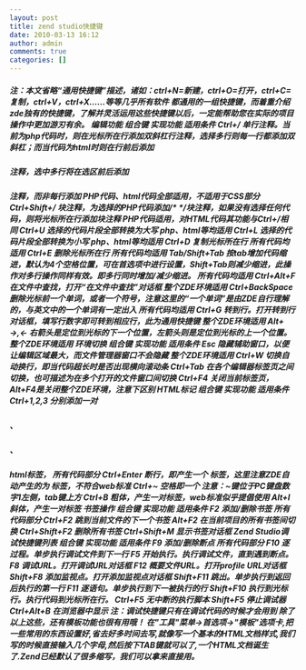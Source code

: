 ```yaml
---
layout: post
title: zend studio快捷键
date: 2010-03-13 16:12
author: admin
comments: true
categories: []
---
```

<h5>注：本文省略“通用快捷键”描述，诸如：ctrl+N=新建，ctrl+O=打开，ctrl+C=复制，ctrl+V，ctrl+X……等等几乎所有软件 都通用的一组快捷键，而着重介绍zde独有的快捷键，了解并灵活运用这些快捷键以后，一定能帮助您在实际的项目操作中更加游刃有余。 编辑功能 组合键 实现功能 适用条件 Ctrl+/ 单行注释。当前为php代码时，则在光标所在行添加双斜杠行注释，选择多行则每一行都添加双斜杠；而当代码为html时则在行前后添加</h5>
<!-- -->
<h5>注释，选中多行将在选区前后添加</h5>
<!-- -->
<h5>注释，而非每行添加 PHP代码、html代码全部适用，不适用于CSS部分 Ctrl+Shift+/ 块注释，为选择的PHP代码添加/* */块注释，如果没有选择任何代码，则将光标所在行添加块注释 PHP代码适用，对HTML代码其功能与Ctrl+/相同 Ctrl+U 选择的代码片段全部转换为大写 php、html等均适用 Ctrl+L 选择的代码片段全部转换为小写 php、html等均适用 Ctrl+D 复制光标所在行 所有代码均适用 Ctrl+E 删除光标所在行 所有代码均适用 Tab/Shift+Tab 按tab增加代码缩进，默认为4个空格位置，可在首选项中进行设置，Shift+Tab则减少缩进，此操作对多行操作同样有效。即多行同时增加/减少缩进。 所有代码均适用 Ctrl+Alt+F 在文件中查找，打开“在文件中查找”对话框 整个ZDE环境适用 Ctrl+BackSpace 删除光标前一个单词，或者一个符号，注意这里的“一个单词”是由ZDE自行理解的，与英文中的一个单词有一定出入 所有代码均适用 Ctrl+G 转到行。打开转到行对话框，填写行数字即可转到相应行，此为通用快捷键 整个ZDE环境适用 Alt+ →,← 右箭头是定位到光标的下一个位置，左箭头则是定位到光标的上一个位置。 整个ZDE环境适用 环境切换 组合键 实现功能 适用条件 Esc 隐藏辅助窗口，以便让编辑区域最大，而文件管理器窗口不会隐藏 整个ZDE环境适用 Ctrl+W 切换自动换行，即当代码超长时是否出现横向滚动条 Ctrl+Tab 在各个编辑器标签页之间切换，也可描述为在多个打开的文件窗口间切换 Ctrl+F4 关闭当前标签页，Alt+F4是关闭整个ZDE环境，注意下区别 HTML标记 组合键 实现功能 适用条件 Ctrl+1,2,3 分别添加一对</h5>
<h5>、</h5>
<h5>、</h5>
<h5>html标签， 所有代码部分 Ctrl+Enter 断行，即产生一个
标签，这里注意ZDE自动产生的为
标签，不符合web标准 Ctrl+~ 空格即一个 注意：~键位于PC键盘数字1左侧，tab键上方 Ctrl+B 粗体，产生一对标签，web标准似乎提倡使用 Alt+I 斜体，产生一对标签 书签操作 组合键 实现功能 适用条件 F2 添加/删除书签 所有代码部分 Ctrl+F2 跳到当前文件的下一个书签 Alt+F2 在当前项目的所有书签间切换 Ctrl+Shift+F2 删除所有书签 Ctrl+Shift+M 显示书签对话框 Zend Studio调试快捷键列表 组合键 实现功能 适用条件 F9 添加/删除断点 所有代码部分 F10 逐过程。单步执行调试文件到下一行 F5 开始执行。执行调试文件，直到遇到断点。 F8 调试URL。打开调试URL对话框 F12 概要文件URL。打开profile URL对话框 Shift+F8 添加监视点。打开添加监视点对话框 Shift+F11 跳出。单步执行到返回后执行的第一行 F11 逐语句。单步执行到下一被执行的行 Shift+F10 执行到光标行。执行代码到光标所在行。 Ctrl+F5 无中断的执行脚本 Shift+F5 停止调试器 Ctrl+Alt+B 在浏览器中显示 注：调试快捷键只有在调试代码的时候才会用到 除了以上这些，还有模板功能也很有用哦！ 在"工具"菜单-&gt;首选项-&gt;"模板"选项卡,把一些常用的东西设置好,省去好多时间去写,就像写一个基本的HTML文档样式,我们写的时候直接输入几个字母,然后按下TAB键就可以了,一个HTML文档诞生了.Zend已经默认了很多缩写，我们可以拿来直接用。</h5>
